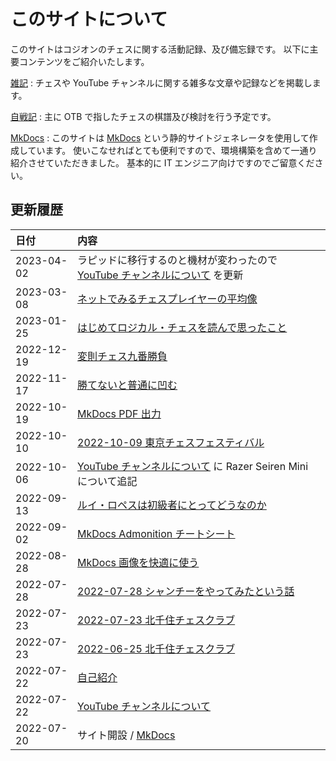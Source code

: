 # このサイトについて

このサイトはコジオンのチェスに関する活動記録、及び備忘録です。
以下に主要コンテンツをご紹介いたします。

[雑記](note/introduction.md)
:   チェスや YouTube チャンネルに関する雑多な文章や記録などを掲載します。

[自戦記](otb/2022/1009.md)
:   主に OTB で指したチェスの棋譜及び検討を行う予定です。

[MkDocs](mkdocs/001.md)
:   このサイトは [MkDocs](https://www.mkdocs.org/) という静的サイトジェネレータを使用して作成しています。
使いこなせればとても便利ですので、環境構築を含めて一通り紹介させていただきました。
基本的に IT エンジニア向けですのでご留意ください。

## 更新履歴

|日付|内容|
|:--|:--|
|2023-04-02|ラピッドに移行するのと機材が変わったので [YouTube チャンネルについて](note/youtube.md) を更新|
|2023-03-08|[ネットでみるチェスプレイヤーの平均像](note/20230308.md)|
|2023-01-25|[はじめてロジカル・チェスを読んで思ったこと](note/20230125.md)|
|2022-12-19|[変則チェス九番勝負](note/20221219.md)|
|2022-11-17|[勝てないと普通に凹む](note/20221117.md)|
|2022-10-19|[MkDocs PDF 出力](mkdocs/009.md)|
|2022-10-10|[2022-10-09 東京チェスフェスティバル](otb/2022/1009.md)|
|2022-10-06|[YouTube チャンネルについて](note/youtube.md) に Razer Seiren Mini について追記|
|2022-09-13|[ルイ・ロペスは初級者にとってどうなのか](note/20220913.md)|
|2022-09-02|[MkDocs Admonition チートシート](mkdocs/008.md)|
|2022-08-28|[MkDocs 画像を快適に使う](mkdocs/007.md)|
|2022-07-28|[2022-07-28 シャンチーをやってみたという話](note/20220728.md)|
|2022-07-23|[2022-07-23 北千住チェスクラブ](otb/2022/0723.md)|
|2022-07-23|[2022-06-25 北千住チェスクラブ](otb/2022/0625.md)|
|2022-07-22|[自己紹介](note/introduction.md)|
|2022-07-22|[YouTube チャンネルについて](note/youtube.md)|
|2022-07-20|サイト開設 / [MkDocs](mkdocs/001.md)|